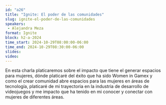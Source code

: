 ```yaml
---
id: "a26"
title: "Ignite: El poder de las comunidades"
slug: ignite-el-poder-de-las-comunidades
speakers:
 - Alejandra Meza
format: Ignite
block: h2-a-2024
time_start: 2024-10-29T08:00:00-06:00
time_end: 2024-10-29T08:30:00-06:00
slides: 
video: 
---
```


En esta charla platicaremos sobre el impacto que tiene el generar espacios para mujeres, dónde platicaré del éxito que ha sido Women in Gamex y como el crear comunidad abre espacios para las mujeres en áreas de tecnología, platicaré de mi trayectoria en la industria de desarrollo de videojuegos y  me impacto que ha tenido en mi conocer y conectar con mujeres de diferentes áreas.